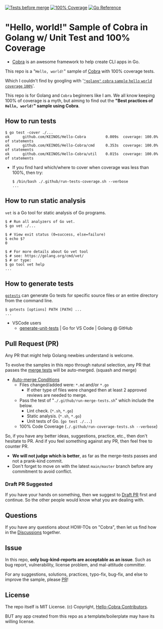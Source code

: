 <!-- markdownlint-disable MD001 MD041 -->
[![Tests before merge](https://github.com/KEINOS/Hello-Cobra/workflows/Tests%20before%20merge/badge.svg)](https://github.com/KEINOS/Hello-Cobra/actions?query=workflow%3A%22Tests+before+merge%22 "View status on GitHub")
[![100% Coverage](https://github.com/KEINOS/Hello-Cobra/workflows/100%25%20Coverage/badge.svg)](https://github.com/KEINOS/Hello-Cobra/actions?query=workflow%3A%22100%25+Coverage%22 "View status on GitHub")
[![Go Reference](https://pkg.go.dev/badge/github.com/KEINOS/Hello-Cobra.svg)](https://pkg.go.dev/github.com/KEINOS/Hello-Cobra)

# "Hello, world!" Sample of Cobra in Golang w/ Unit Test and 100% Coverage

- [Cobra](https://cobra.dev/) is an awesome framework to help create CLI apps in Go.

This repo is a "`Hello, world!`" sample of [Cobra](https://cobra.dev/) with 100% coverage tests.

Which I couldn't find by googling with '[`"golang"` `cobra` `sample` `hello` `world` `coverage` `100%`](https://www.google.com/search?q=%22golang%22+cobra+sample+hello+world+coverage+100%)'.

This repo is for Golang and `Cobra` beginners like I am. We all know keeping 100% of coverage is a myth, but aiming to find out the **"Best practices of `Hello, world!`" sample using Cobra**.

## How to run tests

```shellsession
$ go test -cover ./...
ok      github.com/KEINOS/Hello-Cobra         0.009s  coverage: 100.0% of statements
ok      github.com/KEINOS/Hello-Cobra/cmd     0.353s  coverage: 100.0% of statements
ok      github.com/KEINOS/Hello-Cobra/util    0.015s  coverage: 100.0% of statements
```

- If you find hard which/where to cover when coverage was less than 100%, then try:

  ```shellsession
  $ /bin/bash ./.github/run-tests-coverage.sh --verbose
  ...
  ```

## How to run static analysis

`vet` is a Go tool for static analysis of Go programs.

```shellsession
$ # Run all analyzers of Go vet.
$ go vet ./...

$ # View exit status (0=success, else=failure)
$ echo $?
0

$ # For more details about Go vet tool
$ # see: https://golang.org/cmd/vet/
$ # or type:
$ go tool vet help
...
```

## How to generate tests

[`gotests`](https://github.com/cweill/gotests) can generate Go tests for specific source files or an entire directory from the command line.

```shellsession
$ gotests [options] PATH [PATH] ...
...
```

- VSCode users
  - [generate-unit-tests](https://github.com/golang/vscode-go/blob/master/docs/features.md#generate-unit-tests) | Go for VS Code | Golang @ GitHub

## Pull Request (PR)

Any PR that might help Golang newbies understand is welcome.

To evolve the samples in this repo through natural selection, any PR that passes the [merge tests](https://github.com/KEINOS/Hello-Cobra/blob/main/.github/run-merge-tests.sh) will be auto-merged. (squash and merge)

- [Auto-merge Conditions](https://github.com/KEINOS/Hello-Cobra/blob/main/.github/mergify.yml)
  - Files changed/added were: `*.md` and/or `*.go`
    - If other type of files were changed then at least 2 approved reviews are needed to merge.
  - Pass the test of "`./.github/run-merge-tests.sh`" which include the below.
    - Lint check. (`*.sh`, `*.go`)
    - Static analysis. (`*.sh`, `*.go`)
    - Unit tests of Go. (`go test ./...`)
  - 100% Code Coverage (`./.github/run-coverage-tests.sh --verbose`)

So, if you have any better ideas, suggestions, practice, etc., then don't hesitate to PR. And if you feel something against any PR, then feel free to counter PR.

- **We will not judge which is better**, as far as the merge-tests passes and not a prank-kind commit.
- Don't forget to move on with the latest `main/master` branch before any commitment to avoid conflict.

### Draft PR Suggested

If you have your hands on something, then we suggest to [Draft PR](https://github.blog/2019-02-14-introducing-draft-pull-requests/) first and continue. So the other people would know what you are dealing with.

## Questions

If you have any questions about HOW-TOs on "Cobra", then let us find how in the [Discussions](https://github.com/KEINOS/Hello-Cobra/discussions) together.

## Issue

In this repo, **only bug-kind-reports are acceptable as an issue**. Such as bug report, vulnerability, license problem, and mal-attitude committer.

For any suggestions, solutions, practices, typo-fix, bug-fix, and else to improve the sample, please [PR](https://github.com/KEINOS/Hello-Cobra/pulls)!

## License

The repo itself is MIT License. (c) Copyright, [Hello-Cobra Contributors](https://github.com/KEINOS/Hello-Cobra/graphs/contributors).

BUT any app created from this repo as a template/boilerplate may have its willing license.

<!-- WIP
## Codespaces and VSCode Friendly

This repo works on [GitHub Codespaces](https://github.com/features/codespaces) which lets you edit/code online.

1. [Request early access](https://github.com/features/codespaces/signup) and wait to be accepted.
2. [Fork](https://docs.github.com/en/free-pro-team@latest/github/getting-started-with-github/fork-a-repo) this repo to your GitHub account.
3. Open the forked repo in GitHub and select the ”`Open with Codespaces`" dropdown menu in the upper right "`↓ Code`" button.
4. Create/add a "`New codespace`" and wait until the Docker image gets built.
-->
